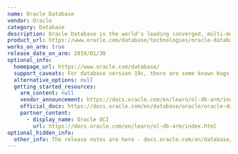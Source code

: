 ```yaml
---
name: Oracle Database
vendor: Oracle
category: Database
description: Oracle Database is the world's leading converged, multi-model database management system for any data management workload. It is offered as a free version with resource limitations or as a commercially supported product.
product_url: https://www.oracle.com/database/technologies/oracle-database-software-downloads.html
works_on_arm: true
release_date_on_arm: 2019/01/30
optional_info:
  homepage_url: https://www.oracle.com/database/
  support_caveats: For database version 19c, there are some known bugs listed [here](https://docs.oracle.com/en/database/oracle/oracle-database/19/rnrdm/issues-affecting-linux-arm-aarch64-oracle-database-19.14.html). The latest versions are more stable on the Arm architecture.
  alternative_options: null
  getting_started_resources:
    arm_content: null
    vendor_announcement: https://docs.oracle.com/en/learn/ol-db-arm/index.html#introduction
    official_docs: https://docs.oracle.com/en/database/oracle/oracle-database/19/ladbi/operating-system-reqs-arm.html
    partner_content:
      - display_name: Oracle OCI
        url: https://docs.oracle.com/en/learn/ol-db-arm/index.html
optional_hidden_info:
  other_info: The release notes are here - docs.oracle.com/en/database/oracle/oracle-database/19/rnrdm/purpose-these-release-notes.html.  Oracle Database supports ARM64 architecture starting with version 19c. A [tutorial for installing Oracle Database on Oracle Linux for ARM](https://docs.oracle.com/en/learn/ol-db-arm/index.html#introduction) is available.
---
```

